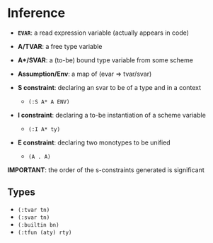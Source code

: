 # Inference

- __`EVAR`__: a read expression variable (actually appears in code)

- __A/TVAR__: a free type variable
- __A*/SVAR__: a (to-be) bound type variable from some scheme

- __Assumption/Env__: a map of (evar => tvar/svar)

- __S constraint__: declaring an svar to be of a type and in a context
    - `(:S A* A ENV)`
- __I constraint__: declaring a to-be instantiation of a scheme variable
    - `(:I A* ty)`
- __E constraint__: declaring two monotypes to be unified
    - `(A . A)`

__IMPORTANT__: the order of the s-constraints generated is significant

## Types

- `(:tvar tn)`
- `(:svar tn)`
- `(:builtin bn)`
- `(:tfun (aty) rty)`
